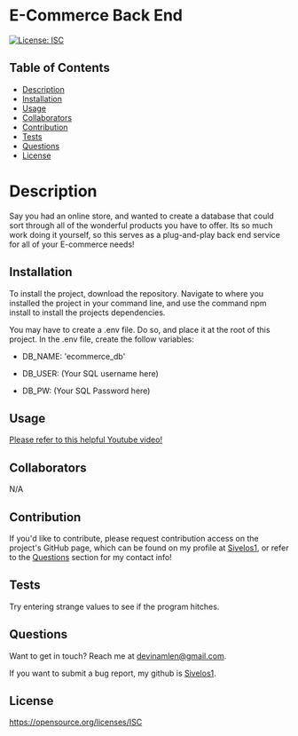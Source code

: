 # E-Commerce Back End

  [![License: ISC](https://img.shields.io/badge/License-ISC-blue.svg)](https://opensource.org/licenses/ISC)

  ## Table of Contents
  
  - [Description](#description)
  - [Installation](#installation)
  - [Usage](#usage)
  - [Collaborators](#collaborators)
  - [Contribution](#contribution)
  - [Tests](#tests)
  - [Questions](#questions)
  - [License](#license)
  
  # Description

  Say you had an online store, and wanted to create a database that could sort through all of the wonderful products you have to offer. Its so much work doing it yourself, so this serves as a plug-and-play back end service for all of your E-commerce needs!

  ## Installation

  To install the project, download the repository. Navigate to where you installed the project in your command line, and use the command npm install to install the projects dependencies.

  You may have to create a .env file. Do so, and place it at the root of this project. In the .env file, create the follow variables:

  - DB_NAME: 'ecommerce_db'
  
  - DB_USER: (Your SQL username here)

  - DB_PW: (Your SQL Password here)

  ## Usage

  [Please refer to this helpful Youtube video!](https://www.youtube.com/watch?v=PWY9R40njuU)

  ## Collaborators

  N/A

  ## Contribution

  If you'd like to contribute, please request contribution access on the project's GitHub page, which can be found on my profile at [Sivelos1](https://github.com/Sivelos1), or refer to the [Questions](#questions) section for my contact info!

  ## Tests

  Try entering strange values to see if the program hitches.

  ## Questions

  Want to get in touch? Reach me at devinamlen@gmail.com.

  If you want to submit a bug report, my github is [Sivelos1](https://github.com/Sivelos1).

  ## License

  https://opensource.org/licenses/ISC
